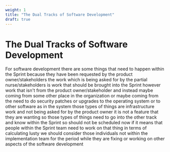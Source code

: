 ```yaml
---
weight: 1
title: "The Dual Tracks of Software Development"
draft: true
---
```


# The Dual Tracks of Software Development

For software development there are some things that need to happen within the Sprint because they have been requested by the product owner/stakeholders the work which is being asked for by the partial nurse/stakeholders is work that should be brought into the Sprint however work that isn't from the product owner/stakeholder and instead maybe coming from some other place in the organization or maybe coming from the need to do security patches or upgrades to the operating system or to other software as in the system those types of things are infrastructure work and not being asked for by the product owner it is not a feature that they are wanting so those types of things need to go into the other track and know within the Sprint so should not be scheduled now if it means that people within the Sprint team need to work on that thing in terms of calculating lusty we should consider those individuals not within the implementation team for the period while they are fixing or working on other aspects of the software development

